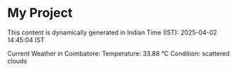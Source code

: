 # My Project

This content is dynamically generated in Indian Time (IST): 2025-04-02 14:45:04 IST


Current Weather in Coimbatore:
Temperature: 33.88 °C
Condition: scattered clouds
